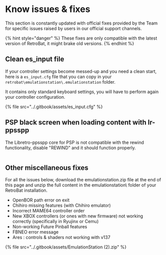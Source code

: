 # Know issues & fixes

This section is constantly updated with official fixes provided by the Team for specific issues raised by users in our official support channels.

{% hint style="danger" %}
These fixes are only compatible with the latest version of RetroBat, it might brake old versions.
{% endhint %}

## Clean es\_input file

If your controller settings become messed-up and you need a clean start, here is a `es_input.cfg` file that you can copy in your `retrobat\emulationstation\.emulationstation` folder.

It contains only standard keyboard settings, you will have to perform again your controller configuration.

{% file src="../.gitbook/assets/es_input.cfg" %}

## PSP black screen when loading content with lr-ppsspp

The Libretro-ppsspp core for PSP is not compatible with the rewind functionality, disable "REWIND" and it should function properly.

<div align="left">

<figure><img src="https://i.imgur.com/f5hdMPJ.png" alt=""><figcaption></figcaption></figure>

</div>

## Other miscellaneous fixes

For all the issues below, download the emulationstation.zip file at the end of this page and unzip the full content in the emulationstation\ folder of your RetroBat installation.

* OpenBOR path error on exit
* Chihiro missing features (with Chihiro emulator)
* Incorrect MAME64 controller order
* New XBOX controllers (or ones with new firmware) not working correctly (specifically in Ryujinx or Cemu)
* Non-working Future Pinball features
* FBNEO error message
* Ares : controls & shaders not working with v137

{% file src="../.gitbook/assets/EmulationStation (2).zip" %}
